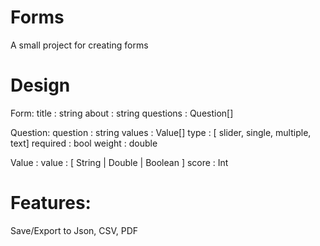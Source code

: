 # Forms

A small project for creating forms

# Design

Form:
  title : string
  about : string
  questions : Question[]

Question:
  question : string
  values : Value[]
  type : [ slider, single, multiple, text]
  required : bool
  weight : double

Value : 
  value : [ String | Double | Boolean ]
  score : Int

# Features:

Save/Export to Json, CSV, PDF